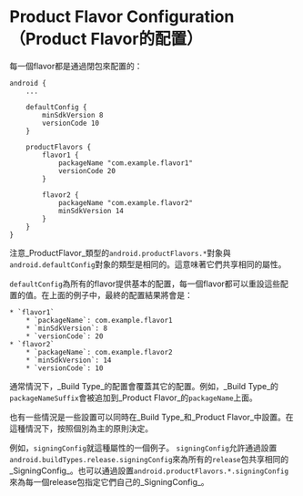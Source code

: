 # Product Flavor Configuration（Product Flavor的配置）

每一個flavor都是通過閉包來配置的：

    android {
        ...

        defaultConfig {
            minSdkVersion 8
            versionCode 10
        }

        productFlavors {
            flavor1 {
                packageName "com.example.flavor1"
                versionCode 20
            }

            flavor2 {
                packageName "com.example.flavor2"
                minSdkVersion 14
            }
        }
    }

注意_ProductFlavor_類型的`android.productFlavors.*`對象與`android.defaultConfig`對象的類型是相同的。這意味著它們共享相同的屬性。

`defaultConfig`為所有的flavor提供基本的配置，每一個flavor都可以重設這些配置的值。在上面的例子中，最終的配置結果將會是：

    * `flavor1`
        * `packageName`: com.example.flavor1
        * `minSdkVersion`: 8
        * `versionCode`: 20
    * `flavor2`
        * `packageName`: com.example.flavor2
        * `minSdkVersion`: 14
        * `versionCode`: 10

通常情況下，_Build Type_的配置會覆蓋其它的配置。例如，_Build Type_的`packageNameSuffix`會被追加到_Product Flavor_的`packageName`上面。

也有一些情況是一些設置可以同時在_Build Type_和_Product Flavor_中設置。在這種情況下，按照個別為主的原則決定。

例如，`signingConfig`就這種屬性的一個例子。
`signingConfig`允許通過設置`android.buildTypes.release.signingConfig`來為所有的`release`包共享相同的_SigningConfig_。也可以通過設置`android.productFlavors.*.signingConfig`來為每一個release包指定它們自己的_SigningConfig_。
